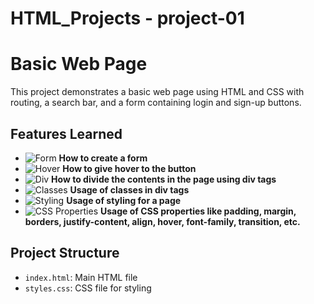 # HTML_Projects - project-01
# Basic Web Page

This project demonstrates a basic web page using HTML and CSS with routing, a search bar, and a form containing login and sign-up buttons.

## Features Learned

- ![Form](https://img.icons8.com/ios-filled/50/000000/form.png) **How to create a form**
- ![Hover](https://img.icons8.com/ios-filled/50/000000/hand-cursor.png) **How to give hover to the button**
- ![Div](https://img.icons8.com/ios-filled/50/000000/code-file.png) **How to divide the contents in the page using div tags**
- ![Classes](https://img.icons8.com/ios-filled/50/000000/class.png) **Usage of classes in div tags**
- ![Styling](https://img.icons8.com/ios-filled/50/000000/paint-brush.png) **Usage of styling for a page**
- ![CSS Properties](https://img.icons8.com/ios-filled/50/000000/css-filetype.png) **Usage of CSS properties like padding, margin, borders, justify-content, align, hover, font-family, transition, etc.**

## Project Structure

- `index.html`: Main HTML file
- `styles.css`: CSS file for styling
